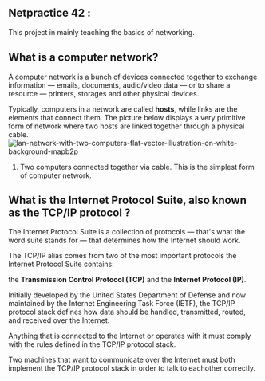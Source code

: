 ## Netpractice 42 :

This project in mainly teaching the basics of networking. 

## What is a computer network?

A computer network is a bunch of devices connected together to exchange information — emails, documents, audio/video data — or to share a resource — printers, storages and other physical devices.

Typically, computers in a network are called **hosts**, while links are the elements that connect them. The picture below displays a very primitive form of network where two hosts are linked together through a physical cable.
![lan-network-with-two-computers-flat-vector-illustration-on-white-background-mapb2p](https://github.com/user-attachments/assets/1eec0e67-4255-402b-b15b-4bff8514acf5)
1. Two computers connected together via cable. This is the simplest form of computer network.

## What is the Internet Protocol Suite, also known as the TCP/IP protocol ?

The Internet Protocol Suite is a collection of protocols — that's what the word suite stands for — that determines how the Internet should work.

The TCP/IP alias comes from two of the most important protocols the Internet Protocol Suite contains:

the **Transmission Control Protocol (TCP)** and the **Internet Protocol (IP)**.

Initially developed by the United States Department of Defense and now maintained by the Internet Engineering Task Force (IETF), the TCP/IP protocol stack defines how data should be handled, transmitted, routed, and received over the Internet.

Anything that is connected to the Internet or operates with it must comply with the rules defined in the TCP/IP protocol stack.

Two machines that want to communicate over the Internet must both implement the TCP/IP protocol stack in order to talk to eachother correctly.
